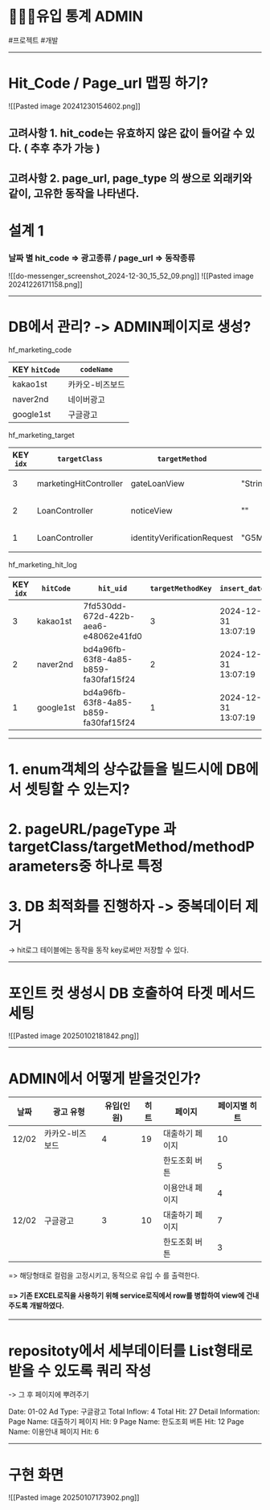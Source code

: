 
# 👩‍👧‍👦유입 통계 ADMIN

#프로젝트 #개발

---

# Hit_Code / Page_url 맵핑 하기?
 ![[Pasted image 20241230154602.png]]

## 고려사항 1. hit_code는 유효하지 않은 값이 들어갈 수 있다. ( 추후 추가 가능 )
## 고려사항 2. page_url, page_type 의 쌍으로 외래키와 같이, 고유한 동작을 나타낸다.

# 설계 1
### 날짜 별 hit_code => 광고종류 / page_url => 동작종류
![[do-messenger_screenshot_2024-12-30_15_52_09.png]]
![[Pasted image 20241226171158.png]]

---
# DB에서 관리? -> ADMIN페이지로 생성?

hf_marketing_code

| KEY `hitCode` | `codeName` |
| ------------- | ---------- |
| kakao1st      | 카카오-비즈보드   |
| naver2nd      | 네이버광고      |
| google1st     | 구글광고       |

hf_marketing_target

| KEY `idx` | `targetClass`          | `targetMethod`              | `methodParameters`             | `pageName` |
| --------- | ---------------------- | --------------------------- | ------------------------------ | ---------- |
| 3         | marketingHitController | gateLoanView                | "String","HttpServletResponse" | 대출하기 페이지   |
| 2         | LoanController         | noticeView                  | ""                             | 한도조회 버튼    |
| 1         | LoanController         | identityVerificationRequest | "G5Member"                     | 한도조회 확인버튼  |

hf_marketing_hit_log

| KEY `idx` | `hitCode` | `hit_uid`                            | `targetMethodKey` | `insert_date`       |
| --------- | --------- | ------------------------------------ | ----------------- | ------------------- |
| 3         | kakao1st  | 7fd530dd-672d-422b-aea6-e48062e41fd0 | 3                 | 2024-12-31 13:07:19 |
| 2         | naver2nd  | bd4a96fb-63f8-4a85-b859-fa30faf15f24 | 2                 | 2024-12-31 13:07:19 |
| 1         | google1st | bd4a96fb-63f8-4a85-b859-fa30faf15f24 | 1                 | 2024-12-31 13:07:19 |


---
# 1. enum객체의 상수값들을 빌드시에 DB에서 셋팅할 수 있는지?
# 2. pageURL/pageType 과 targetClass/targetMethod/methodParameters중 하나로 특정
# 3. DB 최적화를 진행하자 -> 중복데이터 제거
-> hit로그 테이블에는 동작을 동작 key로써만 저장할 수 있다.

---

# 포인트 컷 생성시 DB 호출하여 타겟 메서드 세팅
![[Pasted image 20250102181842.png]]

---

# ADMIN에서 어떻게 받을것인가?
| 날짜    | 광고 유형    | 유입(인원) | 히트  | 페이지      | 페이지별 히트 |
| ----- | -------- | ------ | --- | -------- | ------- |
| 12/02 | 카카오-비즈보드 | 4      | 19  | 대출하기 페이지 | 10      |
|       |          |        |     | 한도조회 버튼  | 5       |
|       |          |        |     | 이용안내 페이지 | 4       |
| 12/02 | 구글광고     | 3      | 10  | 대출하기 페이지 | 7       |
|       |          |        |     | 한도조회 버튼  | 3       |

=> 해당형태로 컬럼을 고정시키고, 동적으로 유입 수 를 출력한다.
#### =>  기존 EXCEL로직을 사용하기 위해 service로직에서 row를 병합하여 view에 건내주도록 개발하였다.

---

# repositoty에서 세부데이터를 List형태로 받을 수 있도록 쿼리 작성
-> 그 후 페이지에 뿌려주기

Date: 01-02
Ad Type: 구글광고
Total Inflow: 4
Total Hit: 27
Detail Information:
  Page Name: 대출하기 페이지
  Hit: 9
  Page Name: 한도조회 버튼
  Hit: 12
  Page Name: 이용안내 페이지
  Hit: 6

---
# 구현 화면
![[Pasted image 20250107173902.png]]

